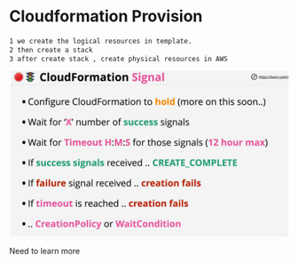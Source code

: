 # Cloudformation Provision
    1 we create the logical resources in template.
    2 then create a stack 
    3 after create stack , create physical resources in AWS

![alt](./asset/cloudformation-signal.png)


Need to learn more


